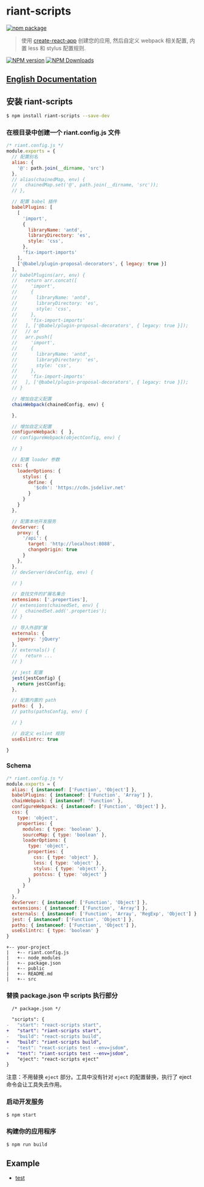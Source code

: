 # riant-scripts

[![npm package](https://nodei.co/npm/riant-scripts.png?downloads=true&downloadRank=true&stars=true)](https://www.npmjs.com/package/riant-scripts)

> 使用 [create-react-app](https://github.com/facebookincubator/create-react-app) 创建您的应用, 然后自定义 webpack 相关配置, 内置 less 和 stylus 配置规则.

[![NPM version](https://img.shields.io/npm/v/riant-scripts.svg?style=flat)](https://npmjs.org/package/riant-scripts)
[![NPM Downloads](https://img.shields.io/npm/dm/riant-scripts.svg?style=flat)](https://npmjs.org/package/riant-scripts)

## [English Documentation](README.md)

## 安装 riant-scripts

```bash
$ npm install riant-scripts --save-dev
```

### 在根目录中创建一个 riant.config.js 文件

```javascript
/* riant.config.js */
module.exports = {
  // 配置别名
  alias: {
    '@': path.join(__dirname, 'src')
  },
  // alias(chainedMap, env) {
  //   chainedMap.set('@', path.join(__dirname, 'src'));
  // },

  // 配置 babel 插件 
  babelPlugins: [
    [
      'import',
      {
        libraryName: 'antd',
        libraryDirectory: 'es',
        style: 'css',
      },
      'fix-import-imports'
    ], 
    ['@babel/plugin-proposal-decorators', { legacy: true }]
  ],
  // babelPlugins(arr, env) {
  //   return arr.concat([
  //     'import',
  //     {
  //       libraryName: 'antd',
  //       libraryDirectory: 'es',
  //       style: 'css',
  //     },
  //     'fix-import-imports'
  //   ], ['@babel/plugin-proposal-decorators', { legacy: true }]);
  //   // or
  //   arr.push([
  //     'import',
  //     {
  //       libraryName: 'antd',
  //       libraryDirectory: 'es',
  //       style: 'css',
  //     },
  //     'fix-import-imports'
  //   ], ['@babel/plugin-proposal-decorators', { legacy: true }]);
  // }

  // 增加自定义配置
  chainWebpack(chainedConfig, env) {

  },

  // 增加自定义配置
  configureWebpack: {  },
  // configureWebpack(objectConfig, env) {

  // }

  // 配置 loader 参数
  css: {
    loaderOptions: {
      stylus: {
        define: {
          '$cdn': 'https://cdn.jsdelivr.net'
        }
      }
    }
  },

  // 配置本地开发服务
  devServer: { 
    proxy: {
      '/api': {
        target: 'http://localhost:8088',
        changeOrigin: true
      }
    },
  },
  // devServer(devConfig, env) {

  // }

  // 查找文件的扩展名集合
  extensions: ['.properties'],
  // extensions(chainedSet, env) {
  //   chainedSet.add('.properties');
  // }

  // 导入外部扩展
  externals: {
    jquery: 'jQuery'
  },
  // externals() {
  //   return ...
  // }

  // jest 配置
  jest(jestConfig) {
    return jestConfig;
  },

  // 配置内置的 path
  paths: {  },
  // paths(pathsConfig, env) {

  // }

  // 自定义 eslint 规则
  useEslintrc: true

}
```

### Schema

```javascript
/* riant.config.js */
module.exports = {
  alias: { instanceof: ['Function', 'Object'] },
  babelPlugins: { instanceof: ['Function', 'Array'] },
  chainWebpack: { instanceof: 'Function' },
  configureWebpack: { instanceof: ['Function', 'Object'] },
  css: {
    type: 'object',
    properties: {
      modules: { type: 'boolean' },
      sourceMap: { type: 'boolean' },
      loaderOptions: {
        type: 'object',
        properties: {
          css: { type: 'object' },
          less: { type: 'object' },
          stylus: { type: 'object' },
          postcss: { type: 'object' }
        }
      }
    }
  },
  devServer: { instanceof: ['Function', 'Object'] },
  extensions: { instanceof: ['Function', 'Array'] },
  externals: { instanceof: ['Function', 'Array', 'RegExp', 'Object'] },
  jest: { instanceof: ['Function', 'Object'] },
  paths: { instanceof: ['Function', 'Object'] },
  useEslintrc: { type: 'boolean' }
}
```

```
+-- your-project
|   +-- riant.config.js
|   +-- node_modules
|   +-- package.json
|   +-- public
|   +-- README.md
|   +-- src
```

### 替换 package.json 中 scripts 执行部分

```diff
  /* package.json */

  "scripts": {
-   "start": "react-scripts start",
+   "start": "riant-scripts start",
-   "build": "react-scripts build",
+   "build": "riant-scripts build",
-   "test": "react-scripts test --env=jsdom",
+   "test": "riant-scripts test --env=jsdom",
    "eject": "react-scripts eject"
}
```
 注意：不用替换 `eject` 部分。工具中没有针对 `eject` 的配置替换，执行了 eject 命令会让工具失去作用。

### 启动开发服务

```bash
$ npm start
```

### 构建你的应用程序

```bash
$ npm run build
```

## Example

* [test](test/react-app)
